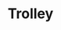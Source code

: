 ---
layout: post
title: "Trolley"
categories: jekyll
images: [trolley1.jpg]
latlong: [29.924248, -90.108124]
---